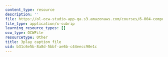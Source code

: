 ```yaml
---
content_type: resource
description: ''
file: https://ol-ocw-studio-app-qa.s3.amazonaws.com/courses/6-004-computation-structures-spring-2017/b31c6e5b8a8d5bbfae6bc44eecc90e1c_Sqhb-TGC4aQ.vtt
file_type: application/x-subrip
learning_resource_types: []
ocw_type: OCWFile
resourcetype: Other
title: 3play caption file
uid: b31c6e5b-8a8d-5bbf-ae6b-c44eecc90e1c
---
```

